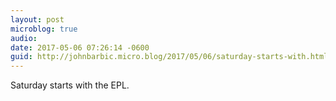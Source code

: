 ```yaml
---
layout: post
microblog: true
audio: 
date: 2017-05-06 07:26:14 -0600
guid: http://johnbarbic.micro.blog/2017/05/06/saturday-starts-with.html
---
```

Saturday starts with the EPL.
